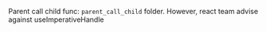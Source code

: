 Parent call child func: `parent_call_child` folder. However, react team advise against useImperativeHandle
